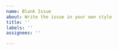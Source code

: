 ```yaml
---
name: Blank Issue
about: Write the issue in your own style
title: ''
labels: ''
assignees: ''

---
```



